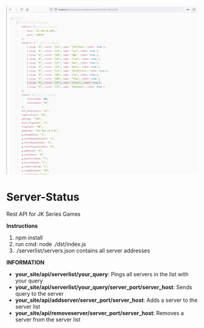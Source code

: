 ![Screenshot](serverstatus.PNG)

# Server-Status
Rest API for JK Series Games

**Instructions**
  1) npm install
  2) run cmd: node ./dst/index.js
  3) ./serverlist/servers.json contains all server addresses


**INFORMATION**
  * **your_site/api/serverlist/your_query**: Pings all servers in the list with your query
  * **your_site/api/serverlist/your_query/server_port/server_host**: Sends query to the server
  * **your_site/api/addserver/server_port/server_host**: Adds a server to the server list
  * **your_site/api/removeserver/server_port/server_host**: Removes a server from the server list
